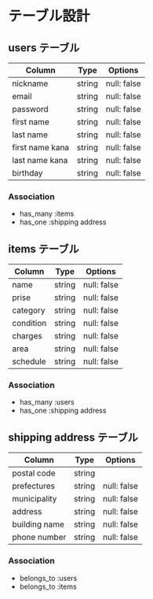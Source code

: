# テーブル設計

## users テーブル

| Column          | Type   | Options     |
| --------------- | ------ | ----------- |
| nickname        | string | null: false |
| email           | string | null: false |
| password        | string | null: false |
| first name      | string | null: false |
| last name       | string | null: false |
| first name kana | string | null: false |
| last name kana  | string | null: false |
| birthday        | string | null: false |

### Association

- has_many :items
- has_one :shipping address

## items テーブル

| Column    | Type   | Options     |
| --------- | ------ | ----------- |
| name      | string | null: false |
| prise     | string | null: false |
| category  | string | null: false |
| condition | string | null: false |
| charges   | string | null: false |
| area      | string | null: false |
| schedule  | string | null: false |

### Association

- has_many :users
- has_one :shipping address

## shipping address テーブル

| Column        | Type       | Options |
| ------------- | ---------- | ------- |
| postal code   | string     |         |
| prefectures   | string | null: false |
| municipality  | string | null: false |
| address       | string | null: false |
| building name | string | null: false |
| phone number  | string | null: false |

### Association

- belongs_to :users
- belongs_to :items